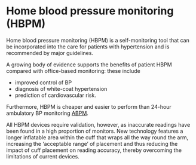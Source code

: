 # Home blood pressure monitoring (HBPM)

Home blood pressure monitoring (HBPM) is a self-monitoring tool that can be incorporated into the care for patients with hypertension and is recommended by major guidelines.

 A growing body of evidence supports the benefits of patient HBPM compared with office-based monitoring: these include 
 
 * improved control of BP
 * diagnosis of white-coat hypertension
 * prediction of cardiovascular risk.
 
Furthermore, HBPM is cheaper and easier to perform than 24-hour ambulatory BP monitoring [ABPM](ABPM.md). 

All HBPM devices require validation, however, as inaccurate readings have been found in a high proportion of monitors. New technology features a longer inflatable area within the cuff that wraps all the way round the arm, increasing the ‘acceptable range’ of placement and thus reducing the impact of cuff placement on reading accuracy, thereby overcoming the limitations of current devices.

